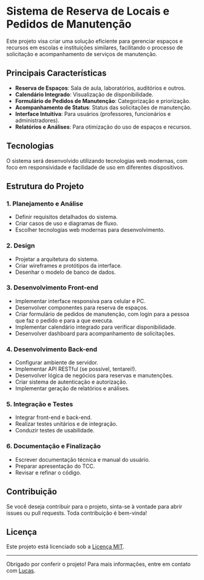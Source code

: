 # Sistema de Reserva de Locais e Pedidos de Manutenção

Este projeto visa criar uma solução eficiente para gerenciar espaços e recursos em escolas e instituições similares, facilitando o processo de solicitação e acompanhamento de serviços de manutenção.

## Principais Características

- **Reserva de Espaços**: Sala de aula, laboratórios, auditórios e outros.
- **Calendário Integrado**: Visualização de disponibilidade.
- **Formulário de Pedidos de Manutenção**: Categorização e priorização.
- **Acompanhamento de Status**: Status das solicitações de manutenção.
- **Interface Intuitiva**: Para usuários (professores, funcionários e administradores).
- **Relatórios e Análises**: Para otimização do uso de espaços e recursos.

## Tecnologias

O sistema será desenvolvido utilizando tecnologias web modernas, com foco em responsividade e facilidade de uso em diferentes dispositivos.

## Estrutura do Projeto

### 1. Planejamento e Análise
- Definir requisitos detalhados do sistema.
- Criar casos de uso e diagramas de fluxo.
- Escolher tecnologias web modernas para desenvolvimento.

### 2. Design
- Projetar a arquitetura do sistema.
- Criar wireframes e protótipos da interface.
- Desenhar o modelo de banco de dados.

### 3. Desenvolvimento Front-end
- Implementar interface responsiva para celular e PC.
- Desenvolver componentes para reserva de espaços.
- Criar formulário de pedidos de manutenção, com login para a pessoa que faz o pedido e para a que executa.
- Implementar calendário integrado para verificar disponibilidade.
- Desenvolver dashboard para acompanhamento de solicitações.

### 4. Desenvolvimento Back-end
- Configurar ambiente de servidor.
- Implementar API RESTful (se possível, tentarei!).
- Desenvolver lógica de negócios para reservas e manutenções.
- Criar sistema de autenticação e autorização.
- Implementar geração de relatórios e análises.

### 5. Integração e Testes
- Integrar front-end e back-end.
- Realizar testes unitários e de integração.
- Conduzir testes de usabilidade.

### 6. Documentação e Finalização
- Escrever documentação técnica e manual do usuário.
- Preparar apresentação do TCC.
- Revisar e refinar o código.

## Contribuição

Se você deseja contribuir para o projeto, sinta-se à vontade para abrir issues ou pull requests. Toda contribuição é bem-vinda!

## Licença

Este projeto está licenciado sob a [Licença MIT](LICENSE).

---

Obrigado por conferir o projeto! Para mais informações, entre em contato com [Lucas](mailto:lucasluizsx@gmail.com).
